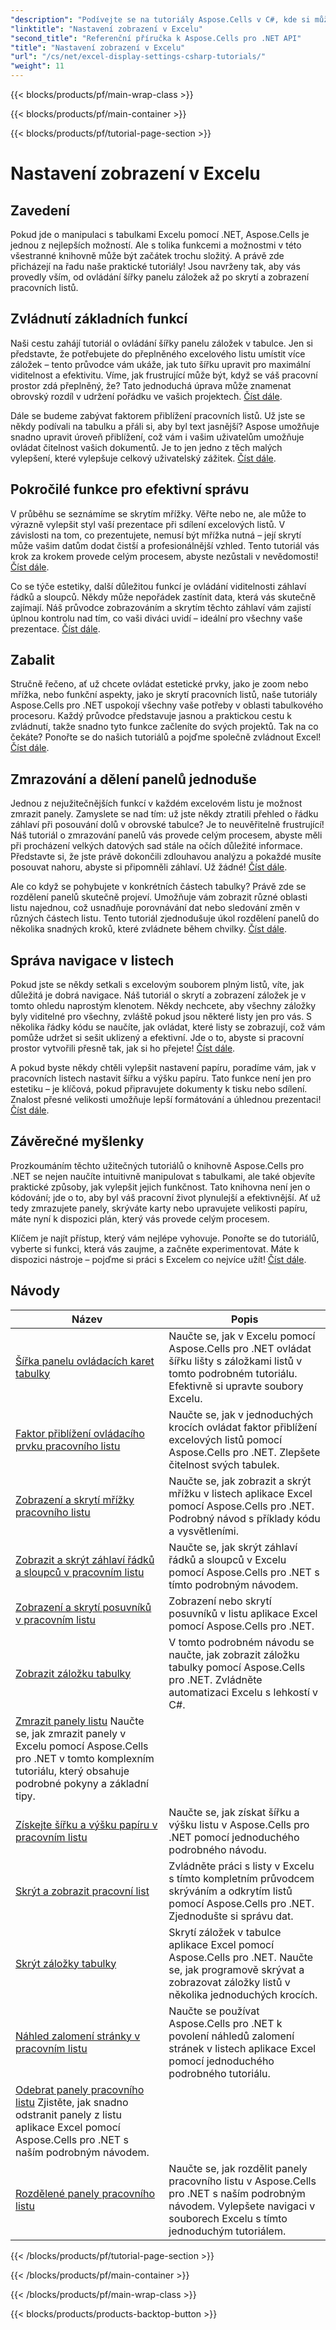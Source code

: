 ```yaml
---
"description": "Podívejte se na tutoriály Aspose.Cells v C#, kde si můžete přizpůsobit zobrazení v Excelu. Měňte písma, barvy, formáty a vytvářejte atraktivní sestavy."
"linktitle": "Nastavení zobrazení v Excelu"
"second_title": "Referenční příručka k Aspose.Cells pro .NET API"
"title": "Nastavení zobrazení v Excelu"
"url": "/cs/net/excel-display-settings-csharp-tutorials/"
"weight": 11
---
```


{{< blocks/products/pf/main-wrap-class >}}

{{< blocks/products/pf/main-container >}}

{{< blocks/products/pf/tutorial-page-section >}}

# Nastavení zobrazení v Excelu

## Zavedení

Pokud jde o manipulaci s tabulkami Excelu pomocí .NET, Aspose.Cells je jednou z nejlepších možností. Ale s tolika funkcemi a možnostmi v této všestranné knihovně může být začátek trochu složitý. A právě zde přicházejí na řadu naše praktické tutoriály! Jsou navrženy tak, aby vás provedly vším, od ovládání šířky panelu záložek až po skrytí a zobrazení pracovních listů.

## Zvládnutí základních funkcí

Naši cestu zahájí tutoriál o ovládání šířky panelu záložek v tabulce. Jen si představte, že potřebujete do přeplněného excelového listu umístit více záložek – tento průvodce vám ukáže, jak tuto šířku upravit pro maximální viditelnost a efektivitu. Víme, jak frustrující může být, když se váš pracovní prostor zdá přeplněný, že? Tato jednoduchá úprava může znamenat obrovský rozdíl v udržení pořádku ve vašich projektech. [Číst dále](./control-tab-bar-width-of-spreadsheet/).

Dále se budeme zabývat faktorem přiblížení pracovních listů. Už jste se někdy podívali na tabulku a přáli si, aby byl text jasnější? Aspose umožňuje snadno upravit úroveň přiblížení, což vám i vašim uživatelům umožňuje ovládat čitelnost vašich dokumentů. Je to jen jedno z těch malých vylepšení, které vylepšuje celkový uživatelský zážitek. [Číst dále](./controll-zoom-factor-of-worksheet/). 

## Pokročilé funkce pro efektivní správu

V průběhu se seznámíme se skrytím mřížky. Věřte nebo ne, ale může to výrazně vylepšit styl vaší prezentace při sdílení excelových listů. V závislosti na tom, co prezentujete, nemusí být mřížka nutná – její skrytí může vašim datům dodat čistší a profesionálnější vzhled. Tento tutoriál vás krok za krokem provede celým procesem, abyste nezůstali v nevědomosti! [Číst dále](./display-and-hide-gridlines-of-worksheet/).

Co se týče estetiky, další důležitou funkcí je ovládání viditelnosti záhlaví řádků a sloupců. Někdy může nepořádek zastínit data, která vás skutečně zajímají. Náš průvodce zobrazováním a skrytím těchto záhlaví vám zajistí úplnou kontrolu nad tím, co vaši diváci uvidí – ideální pro všechny vaše prezentace. [Číst dále](./display-and-hide-row-column-headers-of-worksheet/).

## Zabalit

Stručně řečeno, ať už chcete ovládat estetické prvky, jako je zoom nebo mřížka, nebo funkční aspekty, jako je skrytí pracovních listů, naše tutoriály Aspose.Cells pro .NET uspokojí všechny vaše potřeby v oblasti tabulkového procesoru. Každý průvodce představuje jasnou a praktickou cestu k zvládnutí, takže snadno tyto funkce začleníte do svých projektů. Tak na co čekáte? Ponořte se do našich tutoriálů a pojďme společně zvládnout Excel! [Číst dále](./hide-and-unhide-worksheet/).

## Zmrazování a dělení panelů jednoduše

Jednou z nejužitečnějších funkcí v každém excelovém listu je možnost zmrazit panely. Zamyslete se nad tím: už jste někdy ztratili přehled o řádku záhlaví při posouvání dolů v obrovské tabulce? Je to neuvěřitelně frustrující! Náš tutoriál o zmrazování panelů vás provede celým procesem, abyste měli při procházení velkých datových sad stále na očích důležité informace. Představte si, že jste právě dokončili zdlouhavou analýzu a pokaždé musíte posouvat nahoru, abyste si připomněli záhlaví. Už žádné! [Číst dále](./freeze-panes-of-worksheet/).

Ale co když se pohybujete v konkrétních částech tabulky? Právě zde se rozdělení panelů skutečně projeví. Umožňuje vám zobrazit různé oblasti listu najednou, což usnadňuje porovnávání dat nebo sledování změn v různých částech listu. Tento tutoriál zjednodušuje úkol rozdělení panelů do několika snadných kroků, které zvládnete během chvilky. [Číst dále](./split-panes-of-worksheet/).

## Správa navigace v listech

Pokud jste se někdy setkali s excelovým souborem plným listů, víte, jak důležitá je dobrá navigace. Náš tutoriál o skrytí a zobrazení záložek je v tomto ohledu naprostým klenotem. Někdy nechcete, aby všechny záložky byly viditelné pro všechny, zvláště pokud jsou některé listy jen pro vás. S několika řádky kódu se naučíte, jak ovládat, které listy se zobrazují, což vám pomůže udržet si sešit uklizený a efektivní. Jde o to, abyste si pracovní prostor vytvořili přesně tak, jak si ho přejete! [Číst dále](./hide-tabs-of-spreadsheet/).

A pokud byste někdy chtěli vylepšit nastavení papíru, poradíme vám, jak v pracovních listech nastavit šířku a výšku papíru. Tato funkce není jen pro estetiku – je klíčová, pokud připravujete dokumenty k tisku nebo sdílení. Znalost přesné velikosti umožňuje lepší formátování a úhlednou prezentaci! [Číst dále](./get-paper-width-and-height-of-worksheet/).

## Závěrečné myšlenky

Prozkoumáním těchto užitečných tutoriálů o knihovně Aspose.Cells pro .NET se nejen naučíte intuitivně manipulovat s tabulkami, ale také objevíte praktické způsoby, jak vylepšit jejich funkčnost. Tato knihovna není jen o kódování; jde o to, aby byl váš pracovní život plynulejší a efektivnější. Ať už tedy zmrazujete panely, skrýváte karty nebo upravujete velikosti papíru, máte nyní k dispozici plán, který vás provede celým procesem.

Klíčem je najít přístup, který vám nejlépe vyhovuje. Ponořte se do tutoriálů, vyberte si funkci, která vás zaujme, a začněte experimentovat. Máte k dispozici nástroje – pojďme si práci s Excelem co nejvíce užít! [Číst dále](./page-break-preview-of-worksheet/).

## Návody 
| Název | Popis |
| --- | --- |
| [Šířka panelu ovládacích karet tabulky](./control-tab-bar-width-of-spreadsheet/) | Naučte se, jak v Excelu pomocí Aspose.Cells pro .NET ovládat šířku lišty s záložkami listů v tomto podrobném tutoriálu. Efektivně si upravte soubory Excelu. |  
| [Faktor přiblížení ovládacího prvku pracovního listu](./controll-zoom-factor-of-worksheet/) | Naučte se, jak v jednoduchých krocích ovládat faktor přiblížení excelových listů pomocí Aspose.Cells pro .NET. Zlepšete čitelnost svých tabulek. |  
| [Zobrazení a skrytí mřížky pracovního listu](./display-and-hide-gridlines-of-worksheet/) | Naučte se, jak zobrazit a skrýt mřížku v listech aplikace Excel pomocí Aspose.Cells pro .NET. Podrobný návod s příklady kódu a vysvětleními. |  
| [Zobrazit a skrýt záhlaví řádků a sloupců v pracovním listu](./display-and-hide-row-column-headers-of-worksheet/) | Naučte se, jak skrýt záhlaví řádků a sloupců v Excelu pomocí Aspose.Cells pro .NET s tímto podrobným návodem. |  
| [Zobrazení a skrytí posuvníků v pracovním listu](./display-and-hide-scroll-bars-of-worksheet/) | Zobrazení nebo skrytí posuvníků v listu aplikace Excel pomocí Aspose.Cells pro .NET. |  
| [Zobrazit záložku tabulky](./display-tab-of-spreadsheet/) | V tomto podrobném návodu se naučte, jak zobrazit záložku tabulky pomocí Aspose.Cells pro .NET. Zvládněte automatizaci Excelu s lehkostí v C#. |  
| [Zmrazit panely listu](./freeze-panes-of-worksheet/) Naučte se, jak zmrazit panely v Excelu pomocí Aspose.Cells pro .NET v tomto komplexním tutoriálu, který obsahuje podrobné pokyny a základní tipy. |  
| [Získejte šířku a výšku papíru v pracovním listu](./get-paper-width-and-height-of-worksheet/) | Naučte se, jak získat šířku a výšku listu v Aspose.Cells pro .NET pomocí jednoduchého podrobného návodu. |  
| [Skrýt a zobrazit pracovní list](./hide-and-unhide-worksheet/) | Zvládněte práci s listy v Excelu s tímto kompletním průvodcem skrýváním a odkrytím listů pomocí Aspose.Cells pro .NET. Zjednodušte si správu dat. |  
| [Skrýt záložky tabulky](./hide-tabs-of-spreadsheet/) | Skrytí záložek v tabulce aplikace Excel pomocí Aspose.Cells pro .NET. Naučte se, jak programově skrývat a zobrazovat záložky listů v několika jednoduchých krocích. |  
| [Náhled zalomení stránky v pracovním listu](./page-break-preview-of-worksheet/) | Naučte se používat Aspose.Cells pro .NET k povolení náhledů zalomení stránek v listech aplikace Excel pomocí jednoduchého podrobného tutoriálu. |  
| [Odebrat panely pracovního listu](./remove-panes-of-worksheet/) Zjistěte, jak snadno odstranit panely z listu aplikace Excel pomocí Aspose.Cells pro .NET s naším podrobným návodem. |  
| [Rozdělené panely pracovního listu](./split-panes-of-worksheet/) | Naučte se, jak rozdělit panely pracovního listu v Aspose.Cells pro .NET s naším podrobným návodem. Vylepšete navigaci v souborech Excelu s tímto jednoduchým tutoriálem. |  

{{< /blocks/products/pf/tutorial-page-section >}}

{{< /blocks/products/pf/main-container >}}

{{< /blocks/products/pf/main-wrap-class >}}

{{< blocks/products/products-backtop-button >}}